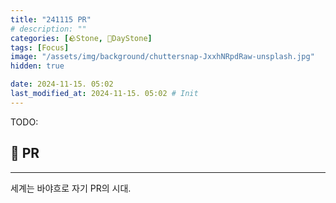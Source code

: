 ```yaml
---
title: "241115 PR"
# description: ""
categories: [🪨Stone, 🌱DayStone]
tags: [Focus]
image: "/assets/img/background/chuttersnap-JxxhNRpdRaw-unsplash.jpg"
hidden: true

date: 2024-11-15. 05:02
last_modified_at: 2024-11-15. 05:02 # Init
---
```


TODO:  

## 🗿 PR

---

세계는 바야흐로 자기 PR의 시대.  
